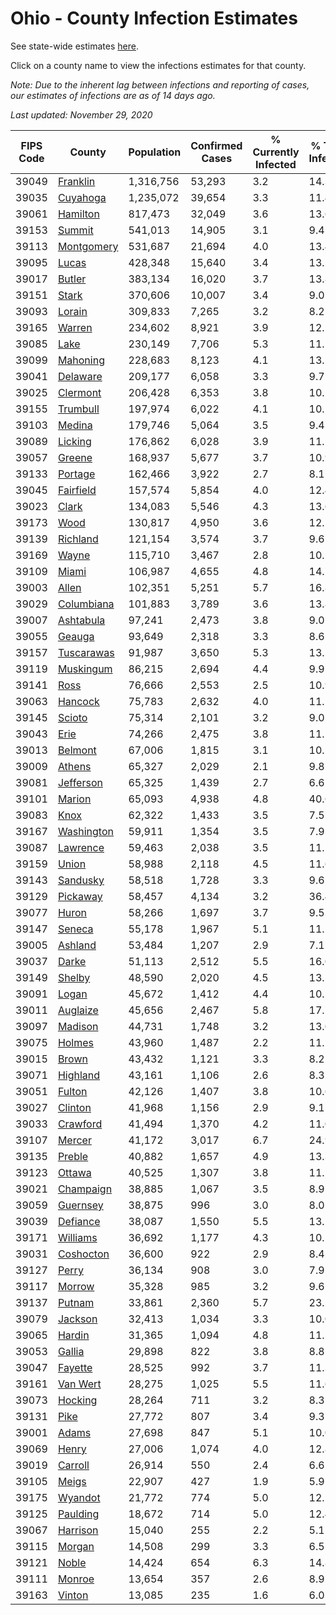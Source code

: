 # Ohio - County Infection Estimates

See state-wide estimates [here](/infections/us-oh).

Click on a county name to view the infections estimates for that county.

*Note: Due to the inherent lag between infections and reporting of cases, our estimates of infections are as of 14 days ago.*

*Last updated: November 29, 2020*

|   FIPS Code |                   County |   Population |   Confirmed Cases |   % Currently Infected |   % Total Infected |
|-------------|--------------------------|--------------|-------------------|------------------------|--------------------|
|       39049 |     [Franklin](franklin) |    1,316,756 |            53,293 |                    3.2 |               14.3 |
|       39035 |     [Cuyahoga](cuyahoga) |    1,235,072 |            39,654 |                    3.3 |               11.4 |
|       39061 |     [Hamilton](hamilton) |      817,473 |            32,049 |                    3.6 |               13.6 |
|       39153 |         [Summit](summit) |      541,013 |            14,905 |                    3.1 |                9.4 |
|       39113 | [Montgomery](montgomery) |      531,687 |            21,694 |                    4.0 |               13.4 |
|       39095 |           [Lucas](lucas) |      428,348 |            15,640 |                    3.4 |               13.1 |
|       39017 |         [Butler](butler) |      383,134 |            16,020 |                    3.7 |               13.8 |
|       39151 |           [Stark](stark) |      370,606 |            10,007 |                    3.4 |                9.0 |
|       39093 |         [Lorain](lorain) |      309,833 |             7,265 |                    3.2 |                8.2 |
|       39165 |         [Warren](warren) |      234,602 |             8,921 |                    3.9 |               12.5 |
|       39085 |             [Lake](lake) |      230,149 |             7,706 |                    5.3 |               11.1 |
|       39099 |     [Mahoning](mahoning) |      228,683 |             8,123 |                    4.1 |               13.1 |
|       39041 |     [Delaware](delaware) |      209,177 |             6,058 |                    3.3 |                9.7 |
|       39025 |     [Clermont](clermont) |      206,428 |             6,353 |                    3.8 |               10.1 |
|       39155 |     [Trumbull](trumbull) |      197,974 |             6,022 |                    4.1 |               10.5 |
|       39103 |         [Medina](medina) |      179,746 |             5,064 |                    3.5 |                9.4 |
|       39089 |       [Licking](licking) |      176,862 |             6,028 |                    3.9 |               11.2 |
|       39057 |         [Greene](greene) |      168,937 |             5,677 |                    3.7 |               10.9 |
|       39133 |       [Portage](portage) |      162,466 |             3,922 |                    2.7 |                8.1 |
|       39045 |   [Fairfield](fairfield) |      157,574 |             5,854 |                    4.0 |               12.4 |
|       39023 |           [Clark](clark) |      134,083 |             5,546 |                    4.3 |               13.6 |
|       39173 |             [Wood](wood) |      130,817 |             4,950 |                    3.6 |               12.5 |
|       39139 |     [Richland](richland) |      121,154 |             3,574 |                    3.7 |                9.6 |
|       39169 |           [Wayne](wayne) |      115,710 |             3,467 |                    2.8 |               10.1 |
|       39109 |           [Miami](miami) |      106,987 |             4,655 |                    4.8 |               14.7 |
|       39003 |           [Allen](allen) |      102,351 |             5,251 |                    5.7 |               16.8 |
|       39029 | [Columbiana](columbiana) |      101,883 |             3,789 |                    3.6 |               13.8 |
|       39007 |   [Ashtabula](ashtabula) |       97,241 |             2,473 |                    3.8 |                9.0 |
|       39055 |         [Geauga](geauga) |       93,649 |             2,318 |                    3.3 |                8.6 |
|       39157 | [Tuscarawas](tuscarawas) |       91,987 |             3,650 |                    5.3 |               13.5 |
|       39119 |   [Muskingum](muskingum) |       86,215 |             2,694 |                    4.4 |                9.9 |
|       39141 |             [Ross](ross) |       76,666 |             2,553 |                    2.5 |               10.9 |
|       39063 |       [Hancock](hancock) |       75,783 |             2,632 |                    4.0 |               11.2 |
|       39145 |         [Scioto](scioto) |       75,314 |             2,101 |                    3.2 |                9.0 |
|       39043 |             [Erie](erie) |       74,266 |             2,475 |                    3.8 |               11.1 |
|       39013 |       [Belmont](belmont) |       67,006 |             1,815 |                    3.1 |               10.1 |
|       39009 |         [Athens](athens) |       65,327 |             2,029 |                    2.1 |                9.8 |
|       39081 |   [Jefferson](jefferson) |       65,325 |             1,439 |                    2.7 |                6.6 |
|       39101 |         [Marion](marion) |       65,093 |             4,938 |                    4.8 |               40.6 |
|       39083 |             [Knox](knox) |       62,322 |             1,433 |                    3.5 |                7.5 |
|       39167 | [Washington](washington) |       59,911 |             1,354 |                    3.5 |                7.9 |
|       39087 |     [Lawrence](lawrence) |       59,463 |             2,038 |                    3.5 |               11.1 |
|       39159 |           [Union](union) |       58,988 |             2,118 |                    4.5 |               11.6 |
|       39143 |     [Sandusky](sandusky) |       58,518 |             1,728 |                    3.3 |                9.6 |
|       39129 |     [Pickaway](pickaway) |       58,457 |             4,134 |                    3.2 |               36.4 |
|       39077 |           [Huron](huron) |       58,266 |             1,697 |                    3.7 |                9.5 |
|       39147 |         [Seneca](seneca) |       55,178 |             1,967 |                    5.1 |               11.5 |
|       39005 |       [Ashland](ashland) |       53,484 |             1,207 |                    2.9 |                7.1 |
|       39037 |           [Darke](darke) |       51,113 |             2,512 |                    5.5 |               16.0 |
|       39149 |         [Shelby](shelby) |       48,590 |             2,020 |                    4.5 |               13.5 |
|       39091 |           [Logan](logan) |       45,672 |             1,412 |                    4.4 |               10.1 |
|       39011 |     [Auglaize](auglaize) |       45,656 |             2,467 |                    5.8 |               17.7 |
|       39097 |       [Madison](madison) |       44,731 |             1,748 |                    3.2 |               13.0 |
|       39075 |         [Holmes](holmes) |       43,960 |             1,487 |                    2.2 |               11.1 |
|       39015 |           [Brown](brown) |       43,432 |             1,121 |                    3.3 |                8.2 |
|       39071 |     [Highland](highland) |       43,161 |             1,106 |                    2.6 |                8.3 |
|       39051 |         [Fulton](fulton) |       42,126 |             1,407 |                    3.8 |               10.6 |
|       39027 |       [Clinton](clinton) |       41,968 |             1,156 |                    2.9 |                9.1 |
|       39033 |     [Crawford](crawford) |       41,494 |             1,370 |                    4.2 |               11.0 |
|       39107 |         [Mercer](mercer) |       41,172 |             3,017 |                    6.7 |               24.9 |
|       39135 |         [Preble](preble) |       40,882 |             1,657 |                    4.9 |               13.3 |
|       39123 |         [Ottawa](ottawa) |       40,525 |             1,307 |                    3.8 |               11.2 |
|       39021 |   [Champaign](champaign) |       38,885 |             1,067 |                    3.5 |                8.9 |
|       39059 |     [Guernsey](guernsey) |       38,875 |               996 |                    3.0 |                8.0 |
|       39039 |     [Defiance](defiance) |       38,087 |             1,550 |                    5.5 |               13.2 |
|       39171 |     [Williams](williams) |       36,692 |             1,177 |                    4.3 |               10.5 |
|       39031 |   [Coshocton](coshocton) |       36,600 |               922 |                    2.9 |                8.4 |
|       39127 |           [Perry](perry) |       36,134 |               908 |                    3.0 |                7.9 |
|       39117 |         [Morrow](morrow) |       35,328 |               985 |                    3.2 |                9.6 |
|       39137 |         [Putnam](putnam) |       33,861 |             2,360 |                    5.7 |               23.2 |
|       39079 |       [Jackson](jackson) |       32,413 |             1,034 |                    3.3 |               10.0 |
|       39065 |         [Hardin](hardin) |       31,365 |             1,094 |                    4.8 |               11.1 |
|       39053 |         [Gallia](gallia) |       29,898 |               822 |                    3.8 |                8.8 |
|       39047 |       [Fayette](fayette) |       28,525 |               992 |                    3.7 |               11.3 |
|       39161 |     [Van Wert](van-wert) |       28,275 |             1,025 |                    5.5 |               11.6 |
|       39073 |       [Hocking](hocking) |       28,264 |               711 |                    3.2 |                8.3 |
|       39131 |             [Pike](pike) |       27,772 |               807 |                    3.4 |                9.3 |
|       39001 |           [Adams](adams) |       27,698 |               847 |                    5.1 |               10.0 |
|       39069 |           [Henry](henry) |       27,006 |             1,074 |                    4.0 |               12.8 |
|       39019 |       [Carroll](carroll) |       26,914 |               550 |                    2.4 |                6.6 |
|       39105 |           [Meigs](meigs) |       22,907 |               427 |                    1.9 |                5.9 |
|       39175 |       [Wyandot](wyandot) |       21,772 |               774 |                    5.0 |               12.1 |
|       39125 |     [Paulding](paulding) |       18,672 |               714 |                    5.0 |               12.4 |
|       39067 |     [Harrison](harrison) |       15,040 |               255 |                    2.2 |                5.1 |
|       39115 |         [Morgan](morgan) |       14,508 |               299 |                    3.3 |                6.5 |
|       39121 |           [Noble](noble) |       14,424 |               654 |                    6.3 |               14.8 |
|       39111 |         [Monroe](monroe) |       13,654 |               357 |                    2.6 |                8.9 |
|       39163 |         [Vinton](vinton) |       13,085 |               235 |                    1.6 |                6.0 |